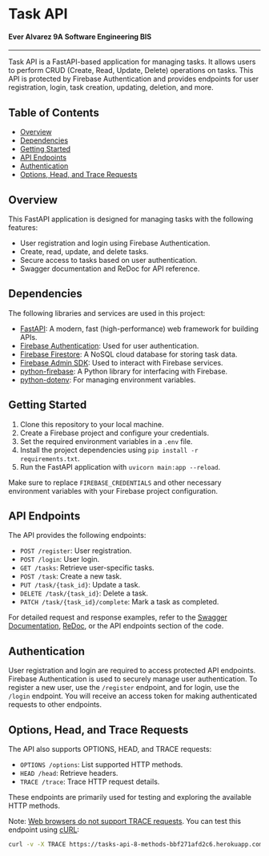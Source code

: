 # Task API

#### Ever Alvarez 9A Software Engineering BIS

---

Task API is a FastAPI-based application for managing tasks. It allows users to perform CRUD (Create, Read, Update, Delete) operations on tasks. This API is protected by Firebase Authentication and provides endpoints for user registration, login, task creation, updating, deletion, and more.

## Table of Contents
- [Overview](#overview)
- [Dependencies](#dependencies)
- [Getting Started](#getting-started)
- [API Endpoints](#api-endpoints)
- [Authentication](#authentication)
- [Options, Head, and Trace Requests](#options-head-and-trace-requests)

## Overview
This FastAPI application is designed for managing tasks with the following features:

- User registration and login using Firebase Authentication.
- Create, read, update, and delete tasks.
- Secure access to tasks based on user authentication.
- Swagger documentation and ReDoc for API reference.

## Dependencies
The following libraries and services are used in this project:

- [FastAPI](https://fastapi.tiangolo.com/): A modern, fast (high-performance) web framework for building APIs.
- [Firebase Authentication](https://firebase.google.com/products/auth): Used for user authentication.
- [Firebase Firestore](https://firebase.google.com/products/firestore): A NoSQL cloud database for storing task data.
- [Firebase Admin SDK](https://firebase.google.com/docs/admin/setup): Used to interact with Firebase services.
- [python-firebase](https://pypi.org/project/python-firebase/): A Python library for interfacing with Firebase.
- [python-dotenv](https://pypi.org/project/python-dotenv/): For managing environment variables.

## Getting Started
1. Clone this repository to your local machine.
2. Create a Firebase project and configure your credentials.
3. Set the required environment variables in a `.env` file.
4. Install the project dependencies using `pip install -r requirements.txt`.
5. Run the FastAPI application with `uvicorn main:app --reload`.

Make sure to replace `FIREBASE_CREDENTIALS` and other necessary environment variables with your Firebase project configuration.

## API Endpoints
The API provides the following endpoints:

- `POST /register`: User registration.
- `POST /login`: User login.
- `GET /tasks`: Retrieve user-specific tasks.
- `POST /task`: Create a new task.
- `PUT /task/{task_id}`: Update a task.
- `DELETE /task/{task_id}`: Delete a task.
- `PATCH /task/{task_id}/complete`: Mark a task as completed.

For detailed request and response examples, refer to the [Swagger Documentation](https://tasks-api-8-methods-bbf271afd2c6.herokuapp.com/), [ReDoc](https://tasks-api-8-methods-bbf271afd2c6.herokuapp.com/redoc), or the API endpoints section of the code.

## Authentication
User registration and login are required to access protected API endpoints. Firebase Authentication is used to securely manage user authentication. To register a new user, use the `/register` endpoint, and for login, use the `/login` endpoint. You will receive an access token for making authenticated requests to other endpoints.

## Options, Head, and Trace Requests
The API also supports OPTIONS, HEAD, and TRACE requests:

- `OPTIONS /options`: List supported HTTP methods.
- `HEAD /head`: Retrieve headers.
- `TRACE /trace`: Trace HTTP request details.

These endpoints are primarily used for testing and exploring the available HTTP methods.


Note: [Web browsers do not support TRACE requests](https://developer.mozilla.org/en-US/docs/Web/HTTP/Methods/TRACE#browser_compatibility). You can test this endpoint using [cURL](https://curl.se/):

```bash
curl -v -X TRACE https://tasks-api-8-methods-bbf271afd2c6.herokuapp.com/trace
```

